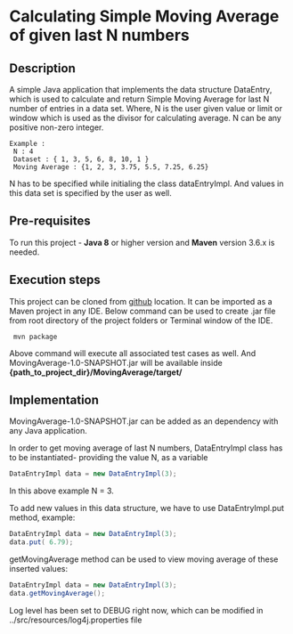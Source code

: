 # Calculating Simple Moving Average of given last N numbers

## Description

A simple Java application that implements the data structure DataEntry, which is used to calculate and return Simple Moving Average 
for last N number of entries in a data set. Where, N is the user given value or limit or window which is used as the divisor for 
calculating average. N can be any positive non-zero integer.

```
Example :   
 N : 4 
 Dataset : { 1, 3, 5, 6, 8, 10, 1 }
 Moving Average : {1, 2, 3, 3.75, 5.5, 7.25, 6.25}
```
N has to be specified while initialing the class dataEntryImpl. And values in this data set is specified by the user as well.

## Pre-requisites
To run this project - 
    **Java 8** or higher version and
    **Maven** version 3.6.x is needed.


## Execution steps

This project can be cloned from [github](https://github.com/baisalilaha/sde_coding_challenge) location.
It can be imported as a Maven project in any IDE.
Below command can be used to create .jar file from root directory of the project folders or Terminal window of the  IDE.

     mvn package

Above command will execute all associated test cases as well. And MovingAverage-1.0-SNAPSHOT.jar will be available inside
**{path_to_project_dir}/MovingAverage/target/**



## Implementation

MovingAverage-1.0-SNAPSHOT.jar can be added as an dependency with any Java application.

In order to get moving average of last N numbers, DataEntryImpl class has to be instantiated- providing the value N, as a variable
```java
DataEntryImpl data = new DataEntryImpl(3);
```
In this above example N = 3.

To add new values in this data structure, we have to use DataEntryImpl.put method, example: 
```java
DataEntryImpl data = new DataEntryImpl(3);
data.put( 6.79);
```   
getMovingAverage method can be used to view moving average of these inserted values:
```java
DataEntryImpl data = new DataEntryImpl(3);
data.getMovingAverage();
``` 

Log level has been set to DEBUG right now, which can be modified in   ../src/resources/log4j.properties file

